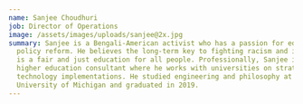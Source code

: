 ```yaml
---
name: Sanjee Choudhuri
job: Director of Operations
image: /assets/images/uploads/sanjee@2x.jpg
summary: Sanjee is a Bengali-American activist who has a passion for educational
  policy reform. He believes the long-term key to fighting racism and inequality
  is a fair and just education for all people. Professionally, Sanjee is a
  higher education consultant where he works with universities on strategy and
  technology implementations. He studied engineering and philosophy at the
  University of Michigan and graduated in 2019.
---
```

